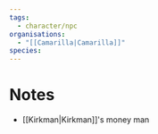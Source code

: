 ```yaml
---
tags:
  - character/npc
organisations:
  - "[[Camarilla|Camarilla]]"
species:
---
```

# Notes
- [[Kirkman|Kirkman]]'s money man

